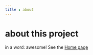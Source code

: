 ```yaml
---
title : about
---
```


# about this project
in a word: awesome!
See the [Home page](/sagedays2022/README.md)

